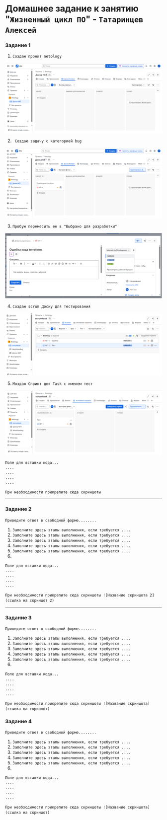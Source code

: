 # Домашнее задание к занятию "`Жизненный цикл ПО`" - `Татаринцев Алексей`
  

### Задание 1



1. `Создаю проект netology`

![1](https://github.com/Foxbeerxxx/live_po/blob/main/img/1.png)

2. ` Создаю задачу с категорией bug`

![2](https://github.com/Foxbeerxxx/live_po/blob/main/img/2.png)

3. `Пробую перемесить ее в "Выбрано для разработки" `

![3](https://github.com/Foxbeerxxx/live_po/blob/main/img/3.png)

4. `Создаю scrum Доску для тестирования`

![4](https://github.com/Foxbeerxxx/live_po/blob/main/img/4.png)


5. `Моздаю Спринт для Task с именем тест`

![5](https://github.com/Foxbeerxxx/live_po/blob/main/img/5.png)


```
Поле для вставки кода...
....
....
....
....
```

`При необходимости прикрепитe сюда скриншоты
`


---

### Задание 2

`Приведите ответ в свободной форме........`

1. `Заполните здесь этапы выполнения, если требуется ....`
2. `Заполните здесь этапы выполнения, если требуется ....`
3. `Заполните здесь этапы выполнения, если требуется ....`
4. `Заполните здесь этапы выполнения, если требуется ....`
5. `Заполните здесь этапы выполнения, если требуется ....`
6. 

```
Поле для вставки кода...
....
....
....
....
```

`При необходимости прикрепитe сюда скриншоты
![Название скриншота 2](ссылка на скриншот 2)`


---

### Задание 3

`Приведите ответ в свободной форме........`

1. `Заполните здесь этапы выполнения, если требуется ....`
2. `Заполните здесь этапы выполнения, если требуется ....`
3. `Заполните здесь этапы выполнения, если требуется ....`
4. `Заполните здесь этапы выполнения, если требуется ....`
5. `Заполните здесь этапы выполнения, если требуется ....`
6. 

```
Поле для вставки кода...
....
....
....
....
```

`При необходимости прикрепитe сюда скриншоты
![Название скриншота](ссылка на скриншот)`

### Задание 4

`Приведите ответ в свободной форме........`

1. `Заполните здесь этапы выполнения, если требуется ....`
2. `Заполните здесь этапы выполнения, если требуется ....`
3. `Заполните здесь этапы выполнения, если требуется ....`
4. `Заполните здесь этапы выполнения, если требуется ....`
5. `Заполните здесь этапы выполнения, если требуется ....`
6. 

```
Поле для вставки кода...
....
....
....
....
```

`При необходимости прикрепитe сюда скриншоты
![Название скриншота](ссылка на скриншот)`
